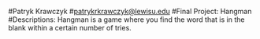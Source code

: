 #Patryk Krawczyk
#patrykrkrawczyk@lewisu.edu
#Final Project: Hangman 
#Descriptions: Hangman is a game where you find the word that is in the blank 
within a certain number of tries. 

